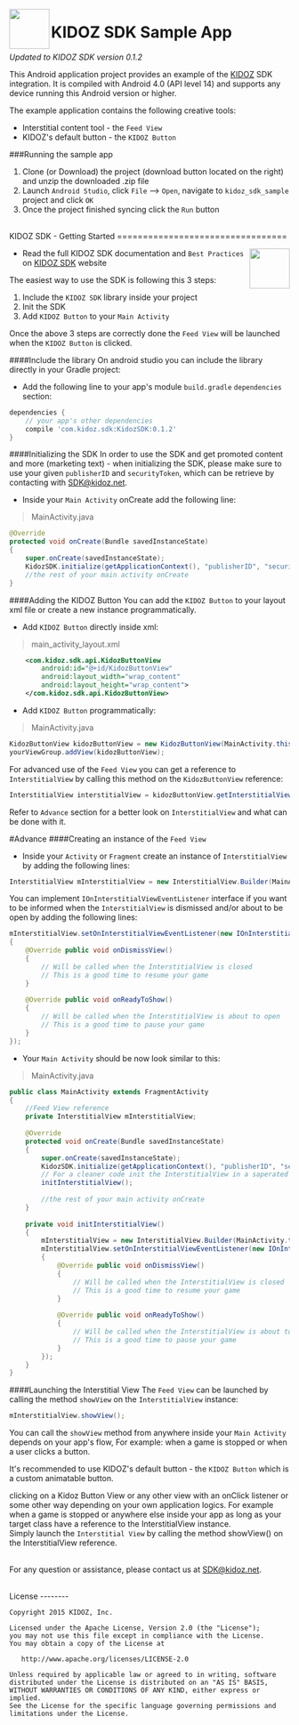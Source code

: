 <a href="url"><img src="https://github.com/Kidoz-SDK/Kidoz_Android_SDK_Example/blob/master/graphics/App%20icon.png" align="left" height="72" width="72" ></a>

KIDOZ SDK Sample App
=================================

*Updated to KIDOZ SDK version 0.1.2* 

This Android application project provides an example of the [KIDOZ](http://www.kidoz.net) SDK integration.
It is compiled with Android 4.0 (API level 14) and supports any device running this Android version or higher.

The example application contains the following creative tools:
* Interstitial content tool - the `Feed View`
* KIDOZ's default button - the `KIDOZ Button`

###Running the sample app
1. Clone (or Download) the project (download button located on the right) and unzip the downloaded .zip file
2. Launch `Android Studio`, click `File` --> `Open`, navigate to `kidoz_sdk_sample` project and click `OK`
3. Once the project finished syncing click the `Run` button

</br>
KIDOZ SDK - Getting Started
=================================

<a href="url"><img src="https://kidoz-cdn.s3.amazonaws.com/sdk/btn_animation.gif" align="right" height="72" width="72" ></a>
 - 	Read the full KIDOZ SDK documentation and `Best Practices` on [KIDOZ SDK](http://kidoz.net/marketing/newsletter/sdk/SDK.pdf) website

The easiest way to use the SDK is following this 3 steps:

1. Include the `KIDOZ SDK` library inside your project
2. Init the SDK
3. Add `KIDOZ Button` to your `Main Activity`

Once the above 3 steps are correctly done the `Feed View` will be launched when the `KIDOZ Button` is clicked.

####Include the library
On android studio you can include the library directly in your Gradle project:

 - 	Add the following line to your app's module `build.gradle` `dependencies` section:
```gradle
dependencies {
	// your app's other dependencies
	compile 'com.kidoz.sdk:KidozSDK:0.1.2'
}
``` 
####Initializing the SDK
In order to use the SDK and get promoted content and more (marketing text) - when initializing the SDK, please make sure to use your given `publisherID` and `securityToken`, which can be retrieve by contacting with SDK@kidoz.net.

 - 	Inside your `Main Activity` onCreate add the following line:

> MainActivity.java

```java
@Override 
protected void onCreate(Bundle savedInstanceState)
{
	super.onCreate(savedInstanceState);
	KidozSDK.initialize(getApplicationContext(), "publisherID", "securityToken");
	//the rest of your main activity onCreate
}
```

####Adding the KIDOZ Button
You can add the `KIDOZ Button` to your layout xml file or create a new instance programmatically.

 - 	Add `KIDOZ Button` directly inside xml:
 
> main_activity_layout.xml

```xml
	<com.kidoz.sdk.api.KidozButtonView
		android:id="@+id/KidozButtonView"
		android:layout_width="wrap_content"
		android:layout_height="wrap_content">
	</com.kidoz.sdk.api.KidozButtonView>
```

 - 	Add `KIDOZ Button` programmatically:
  	
 
> MainActivity.java

```java
KidozButtonView kidozButtonView = new KidozButtonView(MainActivity.this);
yourViewGroup.addView(kidozButtonView);
```

For advanced use of the `Feed View` you can get a reference to `InterstitialView` by calling this method on the `KidozButtonView` reference:

```java
InterstitialView interstitialView = kidozButtonView.getInterstitialView();
```
Refer to `Advance` section for a better look on `InterstitialView` and what can be done with it.

#Advance
####Creating an instance of the `Feed View`
 - 	Inside your `Activity` or `Fragment` create an instance of `InterstitialView` by adding the following lines:

```java
InterstitialView mInterstitialView = new InterstitialView.Builder(MainActivity.this, getSupportFragmentManager()).build();
```

You can implement `IOnInterstitialViewEventListener` interface if you want to be informed when the `InterstitialView` is dismissed and/or about to be open by adding the following lines:

```java
mInterstitialView.setOnInterstitialViewEventListener(new IOnInterstitialViewEventListener()
{
	@Override public void onDismissView()
	{
		// Will be called when the InterstitialView is closed
		// This is a good time to resume your game
	}
	
	@Override public void onReadyToShow()
	{
		// Will be called when the InterstitialView is about to open
		// This is a good time to pause your game
	}
});
```

 - 	Your `Main Activity` should be now look similar to this:

> MainActivity.java

```java
public class MainActivity extends FragmentActivity
{
	//Feed View reference
	private InterstitialView mInterstitialView;
	
	@Override 
	protected void onCreate(Bundle savedInstanceState)
	{
		super.onCreate(savedInstanceState);
		KidozSDK.initialize(getApplicationContext(), "publisherID", "securityToken");
		// For a cleaner code init the InterstitialView in a saperated method
		initInterstitialView();
		
		//the rest of your main activity onCreate
	}
	
	private void initInterstitialView()
	{
		mInterstitialView = new InterstitialView.Builder(MainActivity.this, getSupportFragmentManager()).build();
		mInterstitialView.setOnInterstitialViewEventListener(new IOnInterstitialViewEventListener()
		{
			@Override public void onDismissView()
			{
				// Will be called when the InterstitialView is closed
				// This is a good time to resume your game
			}
		
			@Override public void onReadyToShow()
			{
				// Will be called when the InterstitialView is about to open
				// This is a good time to pause your game
			}
		});
	}
}
```

####Launching the Interstitial View
The `Feed View` can be launched by calling the method `showView` on the `InterstitialView` instance:
```java
mInterstitialView.showView();
```

You can call the `showView` method from anywhere inside your `Main Activity` depends on your app's flow, For example: when a game is stopped or when a user clicks a button.

It's recommended to use KIDOZ's default button - the `KIDOZ Button` which is a custom animatable button.

clicking on a Kidoz Button View or any other view with an onClick listener or some other way depending on your own application logics. For example when a game is stopped or anywhere else inside your app as long as your target class have a reference to the InterstitialView instance.
</br>
Simply launch the ```Interstitial View``` by calling the method showView() on the InterstitialView reference.

</br>For any question or assistance, please contact us at SDK@kidoz.net.

</br>
License
--------

    Copyright 2015 KIDOZ, Inc.

    Licensed under the Apache License, Version 2.0 (the "License");
    you may not use this file except in compliance with the License.
    You may obtain a copy of the License at

       http://www.apache.org/licenses/LICENSE-2.0

    Unless required by applicable law or agreed to in writing, software
    distributed under the License is distributed on an "AS IS" BASIS,
    WITHOUT WARRANTIES OR CONDITIONS OF ANY KIND, either express or implied.
    See the License for the specific language governing permissions and
    limitations under the License.


